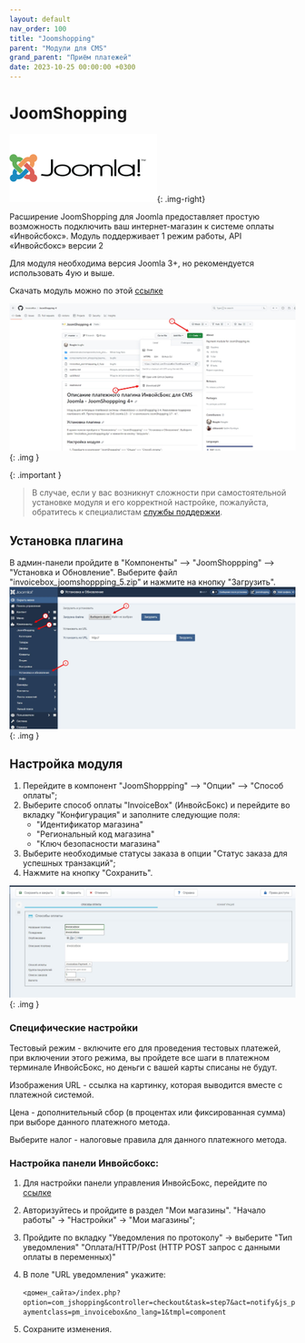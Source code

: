 ```yaml
---
layout: default
nav_order: 100
title: "Joomshopping"
parent: "Модули для CMS"
grand_parent: "Приём платежей"
date: 2023-10-25 00:00:00 +0300
---
```



# JoomShopping

![JoomShopping](/assets/images/cms/joomla.svg){: .img-right}

Расширение JoomShopping для Joomla предоставляет простую возможность подключить ваш интернет-магазин к системе оплаты «Инвойсбокс».
Модуль поддерживает 1 режим работы, API «Инвойсбокс» версии 2

Для модуля необходима версия Joomla 3+, но рекомендуется использовать 4ую и выше.

Скачать модуль можно по этой [ссылке](https://github.com/InvoiceBox/JoomShopping-4)

![JoomShopping](/assets/images/cms/joomla/joomshopping/1.jpg){: .img }


{: .important }
> В случае, если у вас возникнут сложности при самостоятельной установке модуля и его корректной настройке,
пожалуйста, обратитесь к специалистам [службы поддержки](https://www.invoicebox.ru/ru/contacts/feedback.html).

## Установка плагина

В админ-панели пройдите в "Компоненты" —> "JoomShoppping" —> "Установка и Обновление". Выберите файл "invoicebox_joomshoppping_5.zip" и нажмите на кнопку "Загрузить".
![jooshopping](/assets/images/cms/joomla/joomshopping/3.jpg){: .img }

## Настройка модуля
1. Перейдите в компонент "JoomShoppping" —> "Опции" —> "Способ оплаты";
2. Выберите способ оплаты "InvoiceBox" (ИнвойсБокс) и перейдите во вкладку "Конфигурация" и заполните следующие поля:
   - "Идентификатор магазина"
   - "Региональный код магазина"
   - "Ключ безопасности магазина"
3. Выберите необходимые статусы заказа в опции "Статус заказа для успешных транзакций";
4. Нажмите на кнопку "Сохранить".

![jooshopping](/assets/images/cms/joomla/virtueamart/4.jpg){: .img }


### Специфические настройки

Тестовый режим - включите его для проведения тестовых платежей, при включении этого режима, вы пройдете все шаги в платежном терминале ИнвойсБокс, но деньги с вашей карты списаны не будут.

Изображения URL - ссылка на картинку, которая выводится вместе с платежной системой.

Цена - дополнительный сбор (в процентах или фиксированная сумма) при выборе данного платежного метода.

Выберите налог - налоговые правила для данного платежного метода.

### Настройка панели Инвойсбокс:

1. Для настройки панели управления ИнвойсБокс, перейдите по [ссылке](https://login.invoicebox.ru/)
2. Авторизуйтесь и пройдите в раздел "Мои магазины". "Начало работы" -> "Настройки" -> "Мои магазины";
3. Пройдите по вкладку "Уведомления по протоколу" -> выберите "Тип уведомления" "Оплата/HTTP/Post (HTTP POST запрос с данными оплаты в переменных)"
4. В поле "URL уведомления" укажите:

   `<домен_сайта>/index.php?option=com_jshopping&controller=checkout&task=step7&act=notify&js_paymentclass=pm_invoicebox&no_lang=1&tmpl=component`

5. Сохраните изменения.
